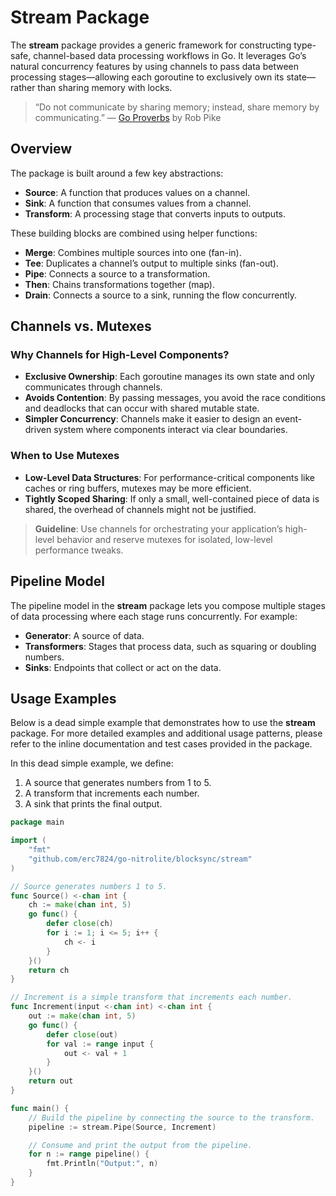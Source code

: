 # Stream Package

The **stream** package provides a generic framework for constructing type-safe,
channel-based data processing workflows in Go. It leverages Go’s natural
concurrency features by using channels to pass data between processing
stages—allowing each goroutine to exclusively own its state—rather than sharing
memory with locks.

> “Do not communicate by sharing memory; instead, share memory by
> communicating.” — [Go Proverbs](https://go-proverbs.github.io/) by Rob Pike

## Overview

The package is built around a few key abstractions:

- **Source**: A function that produces values on a channel.
- **Sink**: A function that consumes values from a channel.
- **Transform**: A processing stage that converts inputs to outputs.

These building blocks are combined using helper functions:

- **Merge**: Combines multiple sources into one (fan-in).
- **Tee**: Duplicates a channel’s output to multiple sinks (fan-out).
- **Pipe**: Connects a source to a transformation.
- **Then**: Chains transformations together (map).
- **Drain**: Connects a source to a sink, running the flow concurrently.

## Channels vs. Mutexes

### Why Channels for High-Level Components?

- **Exclusive Ownership**: Each goroutine manages its own state and only
  communicates through channels.
- **Avoids Contention**: By passing messages, you avoid the race conditions and
  deadlocks that can occur with shared mutable state.
- **Simpler Concurrency**: Channels make it easier to design an event-driven
  system where components interact via clear boundaries.

### When to Use Mutexes

- **Low-Level Data Structures**: For performance-critical components like caches
  or ring buffers, mutexes may be more efficient.
- **Tightly Scoped Sharing**: If only a small, well-contained piece of data is
  shared, the overhead of channels might not be justified.

> **Guideline**: Use channels for orchestrating your application’s high-level
> behavior and reserve mutexes for isolated, low-level performance tweaks.

## Pipeline Model

The pipeline model in the **stream** package lets you compose multiple stages of
data processing where each stage runs concurrently. For example:

- **Generator**: A source of data.
- **Transformers**: Stages that process data, such as squaring or doubling
  numbers.
- **Sinks**: Endpoints that collect or act on the data.

## Usage Examples

Below is a dead simple example that demonstrates how to use the **stream**
package. For more detailed examples and additional usage patterns, please refer
to the inline documentation and test cases provided in the package.

In this dead simple example, we define:

1. A source that generates numbers from 1 to 5.
2. A transform that increments each number.
3. A sink that prints the final output.

```go
package main

import (
	"fmt"
	"github.com/erc7824/go-nitrolite/blocksync/stream"
)

// Source generates numbers 1 to 5.
func Source() <-chan int {
    ch := make(chan int, 5)
    go func() {
        defer close(ch)
        for i := 1; i <= 5; i++ {
            ch <- i
        }
    }()
    return ch
}

// Increment is a simple transform that increments each number.
func Increment(input <-chan int) <-chan int {
	out := make(chan int, 5)
	go func() {
		defer close(out)
		for val := range input {
			out <- val + 1
		}
	}()
	return out
}

func main() {
	// Build the pipeline by connecting the source to the transform.
	pipeline := stream.Pipe(Source, Increment)

	// Consume and print the output from the pipeline.
	for n := range pipeline() {
		fmt.Println("Output:", n)
	}
}
```
